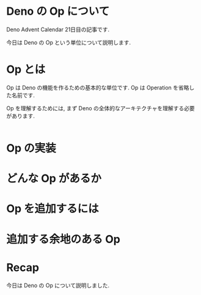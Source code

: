 # Deno の Op について

<!--
想定読者:
- Deno の内部構造に興味がある人
- Deno の中身を読んでみたいけれど, どこから何を読んで良いのか分からない人
- ソースを読む前になんらかの大きな全体像を掴みたいと思っている人
-->

Deno Advent Calendar 21日目の記事です.

今日は Deno の Op という単位について説明します.

# Op とは

Op は Deno の機能を作るための基本的な単位です. Op は Operation を省略した名前です.

Op を理解するためには, まず Deno の全体的なアーキテクチャを理解する必要があります.

<img src="" />

# Op の実装

# どんな Op があるか

# Op を追加するには

# 追加する余地のある Op

# Recap

今日は Deno の Op について説明しました.
